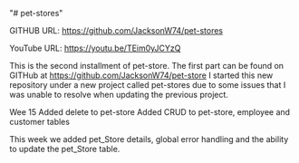 "# pet-stores" 


GITHUB URL: https://github.com/JacksonW74/pet-stores

YouTube URL: https://youtu.be/TEim0yJCYzQ


This is the second installment of pet-store. The first part can be found on GITHub at https://github.com/JacksonW74/pet-store
I started this new repository under a new project called pet-stores due to some issues 
that I was unable to resolve when updating the previous project.

Wee 15
    Added delete to pet-store
    Added CRUD to pet-store, employee and customer tables

This week we added pet_Store details, global error handling and the ability to update the pet_Store table.
